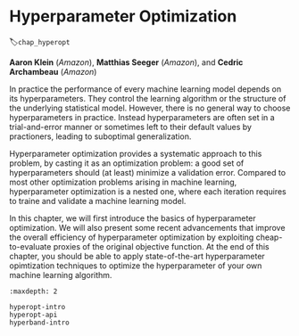 # Hyperparameter Optimization
:label:`chap_hyperopt`

**Aaron Klein** (*Amazon*), **Matthias Seeger** (*Amazon*), and **Cedric Archambeau** (*Amazon*)

In practice the performance of every machine learning model depends on its hyperparameters. They control the learning algorithm or the structure of the underlying statistical model. However, there is no general way to choose hyperparameters in practice. Instead hyperparameters are often set in a trial-and-error manner or sometimes left to their default values by practioners, leading to suboptimal generalization.

Hyperparameter optimization provides a systematic approach to this problem, by casting it as an optimization problem: a good set of hyperparameters should (at least) minimize a validation error. Compared to most other optimization problems arising in machine learning, hyperparameter optimization is a nested one, where each iteration requires to traine and validate a machine learning model.

In this chapter, we will first introduce the basics of hyperparameter optimization. We will also present some recent advancements that improve the overall efficiency of hyperparameter optimization by exploiting cheap-to-evaluate proxies of the original objective function. At the end of this chapter, you should be able to apply state-of-the-art hyperparameter opimtization techniques to optimize the hyperparameter of your own machine learning algorithm.

```toc
:maxdepth: 2

hyperopt-intro
hyperopt-api
hyperband-intro
```

